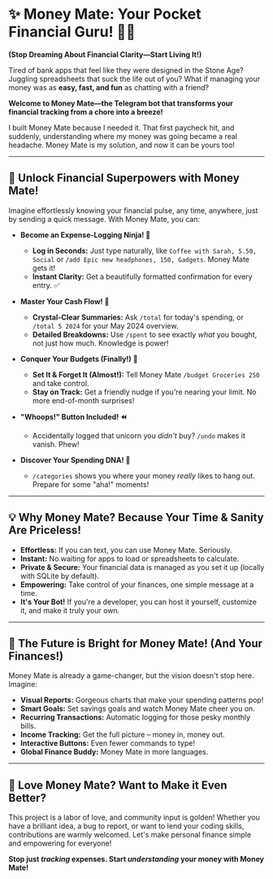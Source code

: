 # ✨ Money Mate: Your Pocket Financial Guru! 🤖💸

**(Stop Dreaming About Financial Clarity—Start Living It!)**

Tired of bank apps that feel like they were designed in the Stone Age?  Juggling spreadsheets that suck the life out of you? What if managing your money was as **easy, fast, and fun** as chatting with a friend?

**Welcome to Money Mate—the Telegram bot that transforms your financial tracking from a chore into a breeze!**

I built Money Mate because I needed it. That first paycheck hit, and suddenly, understanding where my money was going became a real headache. Money Mate is my solution, and now it can be yours too!

---

## 🚀 Unlock Financial Superpowers with Money Mate!

Imagine effortlessly knowing your financial pulse, any time, anywhere, just by sending a quick message. With Money Mate, you can:

* **Become an Expense-Logging Ninja! 🥋**
    * **Log in Seconds:** Just type naturally, like `Coffee with Sarah, 5.50, Social` or `/add Epic new headphones, 150, Gadgets`. Money Mate gets it!
    * **Instant Clarity:** Get a beautifully formatted confirmation for every entry. ✅

* **Master Your Cash Flow! 🌊**
    * **Crystal-Clear Summaries:** Ask `/total` for today's spending, or `/total 5 2024` for your May 2024 overview.
    * **Detailed Breakdowns:** Use `/spent` to see exactly *what* you bought, not just how much. Knowledge is power!

* **Conquer Your Budgets (Finally!) 👑**
    * **Set It & Forget It (Almost!):** Tell Money Mate `/budget Groceries 250` and take control.
    * **Stay on Track:** Get a friendly nudge if you're nearing your limit. No more end-of-month surprises!

* **"Whoops!" Button Included! ⏪**
    * Accidentally logged that unicorn you *didn't* buy? `/undo` makes it vanish. Phew!

* **Discover Your Spending DNA! 🧬**
    * `/categories` shows you where your money *really* likes to hang out. Prepare for some "aha!" moments!

---

## 💡 Why Money Mate? Because Your Time & Sanity Are Priceless!

* **Effortless:** If you can text, you can use Money Mate. Seriously.
* **Instant:** No waiting for apps to load or spreadsheets to calculate.
* **Private & Secure:** Your financial data is managed as you set it up (locally with SQLite by default).
* **Empowering:** Take control of your finances, one simple message at a time.
* **It's Your Bot!** If you're a developer, you can host it yourself, customize it, and make it truly your own.

---


## 🔮 The Future is Bright for Money Mate! (And Your Finances!)

Money Mate is already a game-changer, but the vision doesn't stop here. Imagine:

* **Visual Reports:** Gorgeous charts that make your spending patterns pop!
* **Smart Goals:** Set savings goals and watch Money Mate cheer you on.
* **Recurring Transactions:** Automatic logging for those pesky monthly bills.
* **Income Tracking:** Get the full picture – money in, money out.
* **Interactive Buttons:** Even fewer commands to type!
* **Global Finance Buddy:** Money Mate in more languages.

---

## 💖 Love Money Mate? Want to Make it Even Better?

This project is a labor of love, and community input is golden! Whether you have a brilliant idea, a bug to report, or want to lend your coding skills, contributions are warmly welcomed. Let's make personal finance simple and empowering for everyone!

**Stop just *tracking* expenses. Start *understanding* your money with Money Mate!**